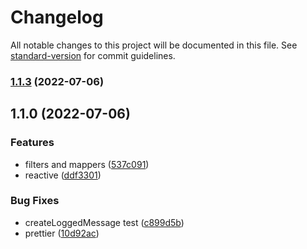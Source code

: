 # Changelog

All notable changes to this project will be documented in this file. See [standard-version](https://github.com/conventional-changelog/standard-version) for commit guidelines.

### [1.1.3](https://github.com/lordsequoia/minecraft-server-logs/compare/v1.1.0...v1.1.3) (2022-07-06)

## 1.1.0 (2022-07-06)


### Features

* filters and mappers ([537c091](https://github.com/lordsequoia/minecraft-server-logs/commit/537c0910211cf413e86cc9dafd38b541e57b975e))
* reactive ([ddf3301](https://github.com/lordsequoia/minecraft-server-logs/commit/ddf3301ff4bd3ed990b85056c248d6800fc190a8))


### Bug Fixes

* createLoggedMessage test ([c899d5b](https://github.com/lordsequoia/minecraft-server-logs/commit/c899d5b96902408c58b4a62546cc47ef5858b27b))
* prettier ([10d92ac](https://github.com/lordsequoia/minecraft-server-logs/commit/10d92ac20747f56ff163c3d6137dcf39daab2b0f))
